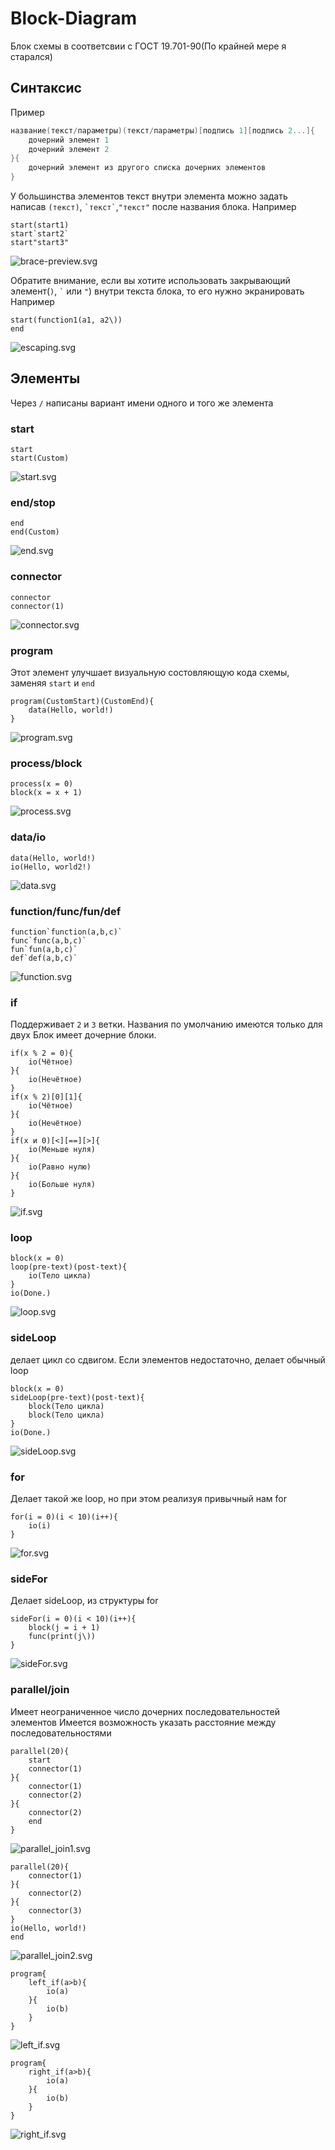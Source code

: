 # Block-Diagram

Блок схемы в соответсвии с ГОСТ 19.701-90(По крайней мере я старался)

## Синтаксис

Пример

```lua
название(текст/параметры)(текст/параметры)[подпись 1][подпись 2...]{
    дочерний элемент 1
    дочерний элемент 2
}{
    дочерний элемент из другого списка дочерних элементов
}
```

У большинства элементов текст внутри элемента можно задать написав `(текст)`,
``` `текст` ```,`"текст"` после названия блока. Например

```flow-graph   
start(start1)
start`start2`
start"start3"
```
![brace-preview.svg](doc%2Fbrace_preview.svg)

Обратите внимание, если вы хотите использовать закрывающий элемент(`)`, ``` ` ``` или `"`) внутри текста блока, то его
нужно экранировать
Например

```flow-graph
start(function1(a1, a2\))
end
```
![escaping.svg](doc%2Fescaping.svg)

## Элементы

Через `/` написаны вариант имени одного и того же элемента

### start

```flow-graph
start
start(Custom)
```

![start.svg](doc%2Fstart.svg)

### end/stop

```flow-graph
end
end(Custom)
```

![end.svg](doc%2Fend.svg)

### connector

```flow-graph
connector
connector(1)
```

![connector.svg](doc%2Fconnector.svg)

### program

Этот элемент улучшает визуальную состовляющую кода схемы, заменяя `start` и `end`

```flow-graph
program(CustomStart)(CustomEnd){
    data(Hello, world!)
}
```

![program.svg](doc%2Fprogram.svg)

### process/block

```flow-graph
process(x = 0)
block(x = x + 1)
```

![process.svg](doc%2Fprocess.svg)

### data/io

```flow-graph
data(Hello, world!)
io(Hello, world2!)
```

![data.svg](doc%2Fdata.svg)

### function/func/fun/def

```flow-graph
function`function(a,b,c)`
func`func(a,b,c)`
fun`fun(a,b,c)`
def`def(a,b,c)`
```

![function.svg](doc%2Ffunction.svg)

### if

Поддерживает `2` и `3` ветки. Названия по умолчанию имеются только для двух
Блок имеет дочерние блоки.

```flow-graph
if(x % 2 = 0){
    io(Чётное)
}{
    io(Нечётное)
}
if(x % 2)[0][1]{
    io(Чётное)
}{
    io(Нечётное)
}
if(x и 0)[<][==][>]{
    io(Меньше нуля)
}{
    io(Равно нулю)
}{
    io(Больше нуля)
}
```

![if.svg](doc%2Fif.svg)

### loop

```flow-graph
block(x = 0)
loop(pre-text)(post-text){
    io(Тело цикла)
}
io(Done.)
```

![loop.svg](doc%2Floop.svg)

### sideLoop

делает цикл со сдвигом. Если элементов недостаточно, делает обычный loop

```flow-graph
block(x = 0)
sideLoop(pre-text)(post-text){
    block(Тело цикла)
    block(Тело цикла)
}
io(Done.)
```

![sideLoop.svg](doc%2FsideLoop.svg)

### for

Делает такой же loop, но при этом реализуя привычный нам for

```flow-graph
for(i = 0)(i < 10)(i++){
    io(i)
}
```

![for.svg](doc%2Ffor.svg)
### sideFor

Делает sideLoop, из структуры for

```flow-graph
sideFor(i = 0)(i < 10)(i++){
    block(j = i + 1)
    func(print(j\))
}
```
![sideFor.svg](doc%2FsideFor.svg)

### parallel/join

Имеет неограниченное число дочерних последовательностей элементов
Имеется возможность указать расстояние между последовательностями

```flow-graph
parallel(20){
    start
    connector(1)
}{
    connector(1)
    connector(2)
}{
    connector(2)
    end
}
```

![parallel_join1.svg](doc%2Fparallel_join1.svg)
```flow-graph
parallel(20){
    connector(1)
}{
    connector(2)
}{
    connector(3)
}
io(Hello, world!)
end
```

![parallel_join2.svg](doc%2Fparallel_join2.svg)

```flow-graph
program{
    left_if(a>b){
        io(a)
    }{
        io(b)
    }
}
```

![left_if.svg](doc%2Fleft_if.svg)

```flow-graph
program{
    right_if(a>b){
        io(a)
    }{
        io(b)
    }
}

```

![right_if.svg](doc%2Fright_if.svg)
